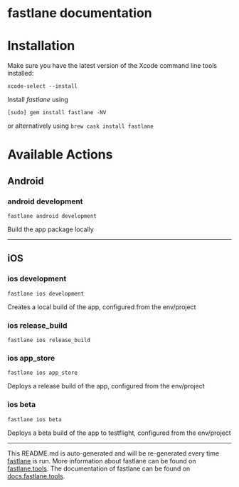 fastlane documentation
================
# Installation

Make sure you have the latest version of the Xcode command line tools installed:

```
xcode-select --install
```

Install _fastlane_ using
```
[sudo] gem install fastlane -NV
```
or alternatively using `brew cask install fastlane`

# Available Actions
## Android
### android development
```
fastlane android development
```
Build the app package locally

----

## iOS
### ios development
```
fastlane ios development
```
Creates a local build of the app, configured from the env/project
### ios release_build
```
fastlane ios release_build
```

### ios app_store
```
fastlane ios app_store
```
Deploys a release build of the app, configured from the env/project
### ios beta
```
fastlane ios beta
```
Deploys a beta build of the app to testflight, configured from the env/project

----

This README.md is auto-generated and will be re-generated every time [fastlane](https://fastlane.tools) is run.
More information about fastlane can be found on [fastlane.tools](https://fastlane.tools).
The documentation of fastlane can be found on [docs.fastlane.tools](https://docs.fastlane.tools).
